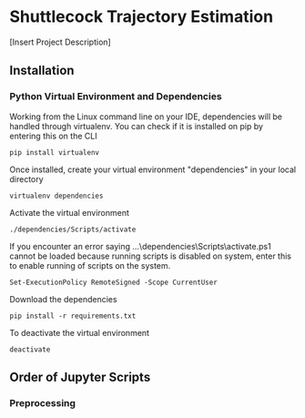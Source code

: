 # Shuttlecock Trajectory Estimation
[Insert Project Description]

## Installation
### Python Virtual Environment and Dependencies
 
Working from the Linux command line on your IDE, dependencies will be handled through virtualenv. You can check if it is installed on pip by entering this on the CLI
```
pip install virtualenv
```
Once installed, create your virtual environment "dependencies" in your local directory
```
virtualenv dependencies
```
Activate the virtual environment
```
./dependencies/Scripts/activate
```
If you encounter an error saying ...\dependencies\Scripts\activate.ps1 cannot be loaded because running scripts is disabled on system, enter this to enable running of scripts on the system. 
```
Set-ExecutionPolicy RemoteSigned -Scope CurrentUser
```

Download the dependencies
```
pip install -r requirements.txt
```
To deactivate the virtual environment
```
deactivate
```

## Order of Jupyter Scripts
### Preprocessing

### 